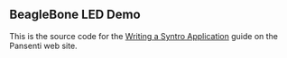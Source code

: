   BeagleBone LED Demo
-------

This is the source code for the [Writing a Syntro Application](http://www.pansenti.com/wordpress/?page_id=941) guide
on the Pansenti web site.
